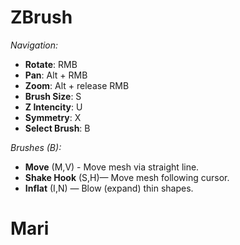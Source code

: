 # ZBrush

_Navigation:_
- **Rotate**: RMB
- **Pan**: Alt + RMB
- **Zoom**: Alt + release RMB 
- **Brush Size**: S
- **Z Intencity**: U
- **Symmetry**: X
- **Select Brush**: B

_Brushes (B):_
- **Move** (M,V) - Move mesh via straight line.
- **Shake Hook** (S,H)— Move mesh following cursor.
- **Inflat** (I,N) — Blow (expand) thin shapes. 

# Mari